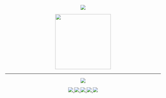 
<p align="center"> <img src="https://discord.c99.nl/widget/theme-4/340626978313076747.png"/> </p>

<p align="center"> <a href="https://github.com/rickjosee"> <img height="180em" src="https://github-readme-stats.vercel.app/api?username=rickjosee&show_icons=true&theme=tokyonight&include_all_commits=true&count_private=true"/> </p>
  
____
  
<p align="center"> <img src="https://github.com/rickjosee/rickjosee/blob/output/github-contribution-grid-snake.svg"/> </p>

<p align="center"> 

<img src="https://img.shields.io/badge/JavaScript-F7DF1E?style=for-the-badge&logo=javascript&logoColor=black"/> 
<img src="https://img.shields.io/badge/Node.js-43853D?style=for-the-badge&logo=node.js&logoColor=white"/> 
<img src="https://img.shields.io/badge/MongoDB-4EA94B?style=for-the-badge&logo=mongodb&logoColor=white"/>
<img src="https://img.shields.io/badge/Discord-7289DA?style=for-the-badge&logo=discord&logoColor=white"/>
<img src="https://img.shields.io/badge/GIT-E44C30?style=for-the-badge&logo=git&logoColor=white"/>
  
</p>
